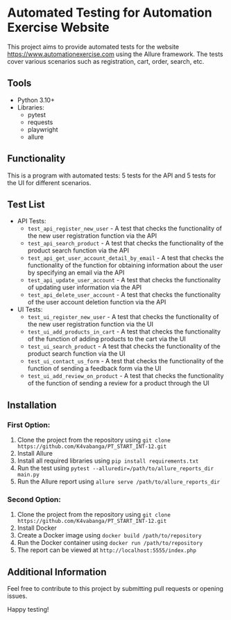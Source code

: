 # Automated Testing for Automation Exercise Website

This project aims to provide automated tests for the website https://www.automationexercise.com using the Allure framework. The tests cover various scenarios such as registration, cart, order, search, etc.

## Tools

- Python 3.10+
- Libraries:
  - pytest
  - requests
  - playwright
  - allure

## Functionality

This is a program with automated tests: 5 tests for the API and 5 tests for the UI for different scenarios.

## Test List

- API Tests:
  - `test_api_register_new_user` - A test that checks the functionality of the new user registration function via the API
  - `test_api_search_product` - A test that checks the functionality of the product search function via the API
  - `test_api_get_user_account_detail_by_email` - A test that checks the functionality of the function for obtaining information about the user by specifying an email via the API
  - `test_api_update_user_account` - A test that checks the functionality of updating user information via the API
  - `test_api_delete_user_account` - A test that checks the functionality of the user account deletion function via the API
- UI Tests:
  - `test_ui_register_new_user` - A test that checks the functionality of the new user registration function via the UI
  - `test_ui_add_products_in_cart` - A test that checks the functionality of the function of adding products to the cart via the UI
  - `test_ui_search_product` - A test that checks the functionality of the product search function via the UI
  - `test_ui_contact_us_form` - A test that checks the functionality of the function of sending a feedback form via the UI
  - `test_ui_add_review_on_product` - A test that checks the functionality of the function of sending a review for a product through the UI
 
## Installation

### First Option:
1. Clone the project from the repository using `git clone https://github.com/K4vabanga/PT_START_INT-12.git`
2. Install Allure
3. Install all required libraries using `pip install requirements.txt`
4. Run the test using `pytest --alluredir=/path/to/allure_reports_dir main.py`
5. Run the Allure report using `allure serve /path/to/allure_reports_dir`

### Second Option:
1. Clone the project from the repository using `git clone https://github.com/K4vabanga/PT_START_INT-12.git`
2. Install Docker
3. Create a Docker image using `docker build /path/to/repository`
4. Run the Docker container using `docker run /path/to/repository`
5. The report can be viewed at `http://localhost:5555/index.php`

## Additional Information

Feel free to contribute to this project by submitting pull requests or opening issues.

Happy testing!

